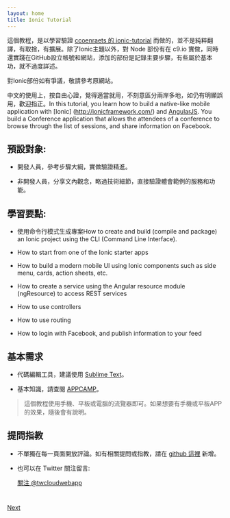 ```yaml
---
layout: home
title: Ionic Tutorial
---
```

這個教程，是以學習驗證 [ccoenraets 的 ionic-tutorial](http://ccoenraets.github.io/ionic-tutorial) 而做的，並不是純粹翻譯，有取捨，有擴展。除了Ionic主題以外，對 Node 部份有在 c9.io 實做，同時還實踐在GitHub設立帳號和網站，添加的部份是記錄主要步驟，有些屬於基本功，就不過度詳述。

對Ionic部份如有爭議，敬請參考原網站。

中文的使用上，按自由心證，覺得適當就用，不刻意區分兩岸多地，如仍有明顯誤用，歡迎指正。In this tutorial, you learn how to build a native-like mobile application with  [Ionic]
(http://ionicframework.com/) and [AngularJS](https://angularjs.org/). 
You build a Conference application that allows the attendees of a conference to browse through the list of sessions, 
and share information on Facebook. 

## 預設對象:

- 開發人員，參考步驟大綱，實做驗證精進。

- 非開發人員，分享文內觀念，略過技術細節，直接驗證體會範例的服務和功能。




## 學習要點:

- 使用命令行模式生成專案How to create and build (compile and package) an Ionic project using the CLI (Command Line Interface).

- How to start from one of the Ionic starter apps

- How to build a modern mobile UI using Ionic components such as side menu, cards, action sheets, etc. 

- How to create a service using the Angular resource module (ngResource) to access REST services

- How to use controllers

- How to use routing

- How to login with Facebook, and publish information to your feed


## 基本需求

- 代碼編輯工具，建議使用 [Sublime Text](http://www.sublimetext.com/)。

- 基本知識，請查閱 [APPCAMP](http://appcamp.io/)。



>這個教程使用手機、平板或電腦的流覽器即可。如果想要有手機或平板APP的效果，隨後會有說明。

## 提問指教

- 不單獨在每一頁面開放評論。如有相關提問或指教，請在 [github 這裡](https://github.com/twcloudwebapp/twcloudwebapp.github.io/issues) 新增。


- 也可以在 Twitter 關注留言:

    <a href="https://twitter.com/twcloudwebapp" class="twitter-follow-button" data-show-count="true" 
    data-size="large" data-lang="en">關注 
    @twcloudwebapp</a>
    <script>!function(d,s,id){var js,fjs=d.getElementsByTagName(s)[0];if(!d.getElementById(id)){js=d.createElement(s);js.id=id;js.src="//platform.twitter.com/widgets.js";fjs.parentNode.insertBefore(js,fjs);}}(document,"script","twitter-wjs");</script>

<div class="row" style="margin-top:40px;">
<div class="col-sm-12">
<a href="install-ionic.html" class="btn btn-default pull-right">Next <i class="glyphicon
glyphicon-chevron-right"></i></a>
</div>
</div>
